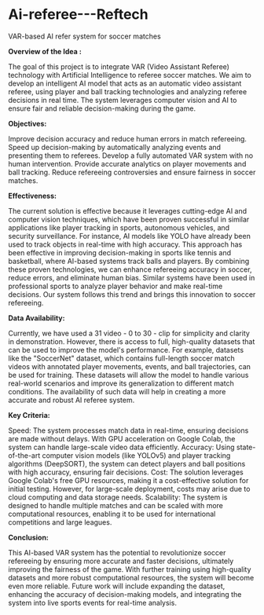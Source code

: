 # Ai-referee---Reftech
VAR-based AI refer system for soccer matches

**Overview of the Idea :**

The goal of this project is to integrate VAR (Video Assistant Referee) technology with Artificial Intelligence to referee soccer matches. We aim to develop an intelligent AI model that acts as an automatic video assistant referee, using player and ball tracking technologies and analyzing referee decisions in real time. The system leverages computer vision and AI to ensure fair and reliable decision-making during the game.

**Objectives:**

Improve decision accuracy and reduce human errors in match refereeing.
Speed up decision-making by automatically analyzing events and presenting them to referees.
Develop a fully automated VAR system with no human intervention.
Provide accurate analytics on player movements and ball tracking.
Reduce refereeing controversies and ensure fairness in soccer matches.

**Effectiveness:** 

The current solution is effective because it leverages cutting-edge AI and computer vision techniques, which have been proven successful in similar applications like player tracking in sports, autonomous vehicles, and security surveillance. For instance, AI models like YOLO have already been used to track objects in real-time with high accuracy.
This approach has been effective in improving decision-making in sports like tennis and basketball, where AI-based systems track balls and players. By combining these proven technologies, we can enhance refereeing accuracy in soccer, reduce errors, and eliminate human bias.
Similar systems have been used in professional sports to analyze player behavior and make real-time decisions. Our system follows this trend and brings this innovation to soccer refereeing.


**Data Availability:**

Currently, we have used a 31 video - 0 to 30 - clip for simplicity and clarity in demonstration. However, there is access to full, high-quality datasets that can be used to improve the model's performance.
For example, datasets like the "SoccerNet" dataset, which contains full-length soccer match videos with annotated player movements, events, and ball trajectories, can be used for training. These datasets will allow the model to handle various real-world scenarios and improve its generalization to different match conditions.
The availability of such data will help in creating a more accurate and robust AI referee system.

**Key Criteria:**

Speed: The system processes match data in real-time, ensuring decisions are made without delays. With GPU acceleration on Google Colab, the system can handle large-scale video data efficiently.
Accuracy: Using state-of-the-art computer vision models (like YOLOv5) and player tracking algorithms (DeepSORT), the system can detect players and ball positions with high accuracy, ensuring fair decisions.
Cost: The solution leverages Google Colab's free GPU resources, making it a cost-effective solution for initial testing. However, for large-scale deployment, costs may arise due to cloud computing and data storage needs.
Scalability: The system is designed to handle multiple matches and can be scaled with more computational resources, enabling it to be used for international competitions and large leagues.

**Conclusion:**

This AI-based VAR system has the potential to revolutionize soccer refereeing by ensuring more accurate and faster decisions, ultimately improving the fairness of the game. With further training using high-quality datasets and more robust computational resources, the system will become even more reliable.
Future work will include expanding the dataset, enhancing the accuracy of decision-making models, and integrating the system into live sports events for real-time analysis.
